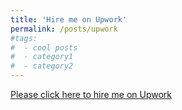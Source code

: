 ```yaml
---
title: 'Hire me on Upwork'
permalink: /posts/upwork
#tags:
#  - cool posts
#  - category1
#  - category2
---
```


[Please click here to hire me on Upwork](https://www.upwork.com/freelancers/mirshahzad)